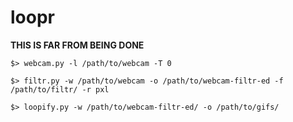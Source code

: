 loopr
==

**THIS IS FAR FROM BEING DONE**

	$> webcam.py -l /path/to/webcam -T 0

	$> filtr.py -w /path/to/webcam -o /path/to/webcam-filtr-ed -f /path/to/filtr/ -r pxl

	$> loopify.py -w /path/to/webcam-filtr-ed/ -o /path/to/gifs/
